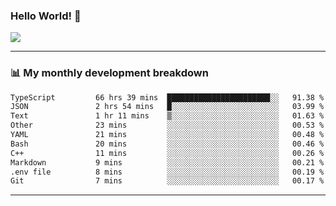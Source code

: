 ### Hello World! 👋

<a>
  <img align="center" src="https://github-readme-stats.vercel.app/api?username=megatunger&count_private=true&include_all_commits=true&bg_color=30,56CCF2,2F80ED&title_color=fff&text_color=fff" />
</a>

------
### 📊 My monthly development breakdown

<!--START_SECTION:waka-->

```txt
TypeScript         66 hrs 39 mins  ███████████████████████░░   91.38 %
JSON               2 hrs 54 mins   █░░░░░░░░░░░░░░░░░░░░░░░░   03.99 %
Text               1 hr 11 mins    ▒░░░░░░░░░░░░░░░░░░░░░░░░   01.63 %
Other              23 mins         ░░░░░░░░░░░░░░░░░░░░░░░░░   00.53 %
YAML               21 mins         ░░░░░░░░░░░░░░░░░░░░░░░░░   00.48 %
Bash               20 mins         ░░░░░░░░░░░░░░░░░░░░░░░░░   00.46 %
C++                11 mins         ░░░░░░░░░░░░░░░░░░░░░░░░░   00.26 %
Markdown           9 mins          ░░░░░░░░░░░░░░░░░░░░░░░░░   00.21 %
.env file          8 mins          ░░░░░░░░░░░░░░░░░░░░░░░░░   00.19 %
Git                7 mins          ░░░░░░░░░░░░░░░░░░░░░░░░░   00.17 %
```

<!--END_SECTION:waka-->

------
